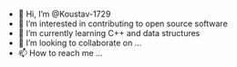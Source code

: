 - 👋 Hi, I’m @Koustav-1729
- 👀 I’m interested in contributing to open source software
- 🌱 I’m currently learning C++ and data structures
- 💞️ I’m looking to collaborate on ...
- 📫 How to reach me ...

<!---
Koustav-1729/Koustav-1729 is a ✨ special ✨ repository because its `README.md` (this file) appears on your GitHub profile.
You can click the Preview link to take a look at your changes.
--->
